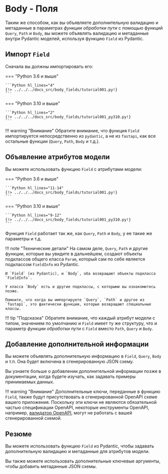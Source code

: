 # Body - Поля

Таким же способом, как вы объявляете дополнительную валидацию и метаданные в параметрах *функции обработки пути* с помощью функций `Query`, `Path` и `Body`, вы можете объявлять валидацию и метаданные внутри Pydantic моделей, используя функцию `Field` из Pydantic.

## Импорт `Field`

Сначала вы должны импортировать его:

=== "Python 3.6 и выше"

    ```Python hl_lines="4"
    {!> ../../../docs_src/body_fields/tutorial001.py!}
    ```

=== "Python 3.10 и выше"

    ```Python hl_lines="2"
    {!> ../../../docs_src/body_fields/tutorial001_py310.py!}
    ```

!!! warning "Внимание"
    Обратите внимание, что функция `Field` импортируется непосредственно из `pydantic`, а не из `fastapi`, как все остальные функции (`Query`, `Path`, `Body` и т.д.).

## Объявление атрибутов модели

Вы можете использовать функцию `Field` с атрибутами модели:

=== "Python 3.6 и выше"

    ```Python hl_lines="11-14"
    {!> ../../../docs_src/body_fields/tutorial001.py!}
    ```

=== "Python 3.10 и выше"

    ```Python hl_lines="9-12"
    {!> ../../../docs_src/body_fields/tutorial001_py310.py!}
    ```

Функция `Field` работает так же, как `Query`, `Path` и `Body`, у ее такие же параметры и т.д.

!!! note "Технические детали"
    На самом деле, `Query`, `Path` и другие функции, которые вы увидите в дальнейшем, создают объекты подклассов общего класса `Param`, который сам по себе является подклассом `FieldInfo` из Pydantic.

    И `Field` (из Pydantic), и `Body`, оба возвращают объекты подкласса `FieldInfo`.

    У класса `Body` есть и другие подклассы, с которыми вы ознакомитесь позже.

    Помните, что когда вы импортируете `Query`, `Path` и другое из `fastapi`, это фактически функции, которые возвращают специальные классы.

!!! tip "Подсказка"
    Обратите внимание, что каждый атрибут модели с типом, значением по умолчанию и `Field` имеет ту же структуру, что и параметр *функции обработки пути* с `Field` вместо `Path`, `Query` и `Body`.

## Добавление дополнительной информации

Вы можете объявлять дополнительную информацию в `Field`, `Query`, `Body` и т.п. Она будет включена в сгенерированную JSON схему.

Вы узнаете больше о добавлении дополнительной информации позже в документации, когда будете изучать, как задавать примеры принимаемых данных.


!!! warning "Внимание"
    Дополнительные ключи, переданные в функцию `Field`, также будут присутствовать в сгенерированной OpenAPI схеме вашего приложения.
    Поскольку эти ключи не являются обязательной частью спецификации OpenAPI, некоторые инструменты OpenAPI, например, [валидатор OpenAPI](https://validator.swagger.io/), могут не работать с вашей сгенерированной схемой.

## Резюме

Вы можете использовать функцию `Field` из Pydantic, чтобы задавать дополнительную валидацию и метаданные для атрибутов модели.

Вы также можете использовать дополнительные ключевые аргументы, чтобы добавить метаданные JSON схемы.
